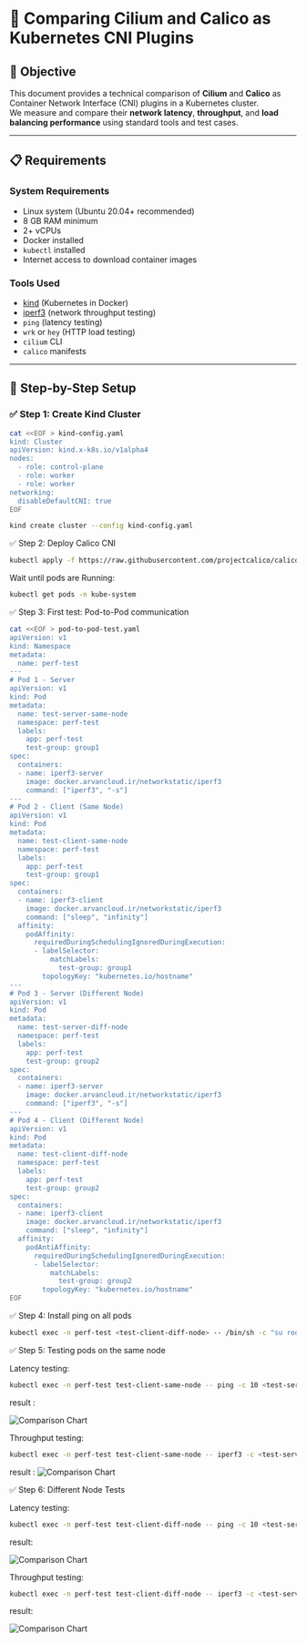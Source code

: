# 🔬 Comparing Cilium and Calico as Kubernetes CNI Plugins

## 📌 Objective

This document provides a technical comparison of **Cilium** and **Calico** as Container Network Interface (CNI) plugins in a Kubernetes cluster.  
We measure and compare their **network latency**, **throughput**, and **load balancing performance** using standard tools and test cases.

---

## 📋 Requirements

### System Requirements
- Linux system (Ubuntu 20.04+ recommended)
- 8 GB RAM minimum
- 2+ vCPUs
- Docker installed
- `kubectl` installed
- Internet access to download container images

### Tools Used
- [kind](https://kind.sigs.k8s.io/) (Kubernetes in Docker)
- [iperf3](https://iperf.fr/) (network throughput testing)
- `ping` (latency testing)
- `wrk` or `hey` (HTTP load testing)
- `cilium` CLI
- `calico` manifests

---

## 🚀 Step-by-Step Setup

### ✅ Step 1: Create Kind Cluster
```bash
cat <<EOF > kind-config.yaml
kind: Cluster
apiVersion: kind.x-k8s.io/v1alpha4
nodes:
  - role: control-plane
  - role: worker
  - role: worker
networking:
  disableDefaultCNI: true
EOF
```

```bash 
kind create cluster --config kind-config.yaml 
```

✅ Step 2: Deploy Calico CNI

```bash
kubectl apply -f https://raw.githubusercontent.com/projectcalico/calico/v3.27.0/manifests/calico.yaml
```

Wait until pods are Running:
```bash
kubectl get pods -n kube-system
```

✅ Step 3: First test: Pod-to-Pod communication

```bash
cat <<EOF > pod-to-pod-test.yaml
apiVersion: v1
kind: Namespace
metadata:
  name: perf-test
---
# Pod 1 - Server
apiVersion: v1
kind: Pod
metadata:
  name: test-server-same-node
  namespace: perf-test
  labels:
    app: perf-test
    test-group: group1
spec:
  containers:
  - name: iperf3-server
    image: docker.arvancloud.ir/networkstatic/iperf3
    command: ["iperf3", "-s"]
---
# Pod 2 - Client (Same Node)
apiVersion: v1
kind: Pod
metadata:
  name: test-client-same-node
  namespace: perf-test
  labels:
    app: perf-test
    test-group: group1
spec:
  containers:
  - name: iperf3-client
    image: docker.arvancloud.ir/networkstatic/iperf3
    command: ["sleep", "infinity"]
  affinity:
    podAffinity:
      requiredDuringSchedulingIgnoredDuringExecution:
      - labelSelector:
          matchLabels:
            test-group: group1
        topologyKey: "kubernetes.io/hostname"
---
# Pod 3 - Server (Different Node)
apiVersion: v1
kind: Pod
metadata:
  name: test-server-diff-node
  namespace: perf-test
  labels:
    app: perf-test
    test-group: group2
spec:
  containers:
  - name: iperf3-server
    image: docker.arvancloud.ir/networkstatic/iperf3
    command: ["iperf3", "-s"]
---
# Pod 4 - Client (Different Node)
apiVersion: v1
kind: Pod
metadata:
  name: test-client-diff-node
  namespace: perf-test
  labels:
    app: perf-test
    test-group: group2
spec:
  containers:
  - name: iperf3-client
    image: docker.arvancloud.ir/networkstatic/iperf3
    command: ["sleep", "infinity"]
  affinity:
    podAntiAffinity:
      requiredDuringSchedulingIgnoredDuringExecution:
      - labelSelector:
          matchLabels:
            test-group: group2
        topologyKey: "kubernetes.io/hostname"
EOF
```
✅ Step 4: Install ping on all pods
```bash
kubectl exec -n perf-test <test-client-diff-node> -- /bin/sh -c "su root -c 'apt-get update && apt-get install -y iputils-ping'"
```

✅ Step 5: Testing pods on the same node

Latency testing:

```bash
kubectl exec -n perf-test test-client-same-node -- ping -c 10 <test-server-same-node or IP>
```
result :

![Comparison Chart](calico/same--node-test-calico-ping.png)

Throughput testing:
```bash
kubectl exec -n perf-test test-client-same-node -- iperf3 -c <test-server-same-node or IP> -t 20
```
result :
![Comparison Chart](calico/same-node-test-iperf3-calico.png)

✅ Step 6: Different Node Tests

Latency testing:

```bash
kubectl exec -n perf-test test-client-diff-node -- ping -c 10 <test-server-diff-node or IP>
```
result:

![Comparison Chart](calico/different-node-test-calico-ping.png)

Throughput testing:
```bash
kubectl exec -n perf-test test-client-diff-node -- iperf3 -c <test-server-diff-node or IP> -t 20
```
result:

![Comparison Chart](calico/Different-node-test-calico-iperf3.png)
